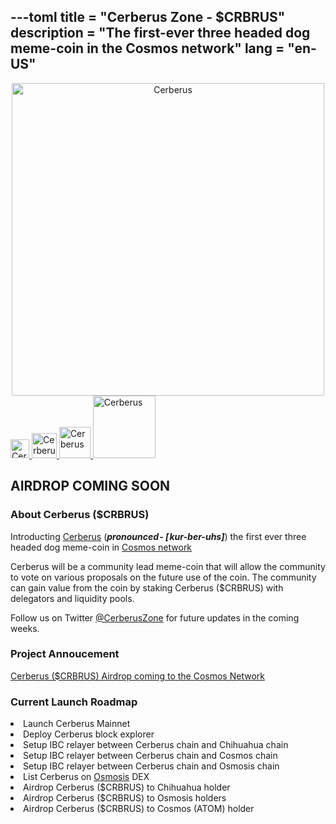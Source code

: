 ---toml
title = "Cerberus Zone - $CRBRUS"
description = "The first-ever three headed dog meme-coin in the Cosmos network"
lang = "en-US"
---

<div style="text-align: center">
     <a href="https://twitter.com/CerberusZone" target="_blank" >
        <img :src="$withBase('/website_logo.png')" alt="Cerberus" style="width: 500px;">
    </a>
</div>

<div class="social">
    <a href="https://twitter.com/CerberusZone" target="_blank">
        <img :src="$withBase('/twitter.png')" alt="Cerberus" style="width: 30px;">
    </a>
    <a href="https://discord.gg/u95WW9SKda" target="_blank">
        <img :src="$withBase('/discord.png')" alt="Cerberus" style="width: 40px;">
    </a>
    <a href="https://github.com/cerberus-zone?tab=repositories" target="_blank">
        <img :src="$withBase('/github.png')" alt="Cerberus" style="width: 50px;">
    </a>
    <a href="https://medium.com/@cerberus_zone/cerberus-crbrus-airdrop-coming-to-the-cosmos-network-9911c780dcdd" target="_blank">
        <img :src="$withBase('/medium.png')" alt="Cerberus" style="width: 100px;">
    </a>
</div>

## **AIRDROP COMING SOON**

### About Cerberus ($CRBRUS)

Introducting <a href="https://twitter.com/CerberusZone" target="_blank">Cerberus</a> (**_pronounced - [ kur-ber-uhs]_**) the first ever three headed dog meme-coin in <a href="https://twitter.com/Cosmos" target="_blank">Cosmos network</a>

Cerberus will be a community lead meme-coin that will allow the community to vote on various proposals on the future use of the coin. The community can gain value from the coin by staking Cerberus ($CRBRUS) with delegators and liquidity pools.

Follow us on Twitter <a href="https://twitter.com/CerberusZone" target="_blank">@CerberusZone</a> for future updates in the coming weeks.

### Project Annoucement

[Cerberus ($CRBRUS) Airdrop coming to the Cosmos Network](https://medium.com/@cerberus_zone/cerberus-crbrus-airdrop-coming-to-the-cosmos-network-9911c780dcdd)

### Current Launch Roadmap

<li>Launch Cerberus Mainnet</li>
<li>Deploy Cerberus block explorer</li>
<li>Setup IBC relayer between Cerberus chain and Chihuahua chain</li>
<li>Setup IBC relayer between Cerberus chain and Cosmos chain</li>
<li>Setup IBC relayer between Cerberus chain and Osmosis chain</li>
<li>List Cerberus on <a href="https://osmosis.zone/" target="_blank">Osmosis</a> DEX</li>
<li>Airdrop Cerberus ($CRBRUS) to Chihuahua holder</li>
<li>Airdrop Cerberus ($CRBRUS) to Osmosis holders</li>
<li>Airdrop Cerberus ($CRBRUS) to Cosmos (ATOM) holder</li>
